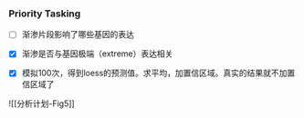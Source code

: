 ### Priority Tasking
- [ ] 渐渗片段影响了哪些基因的表达
- [x] 渐渗是否与基因极端（extreme）表达相关
- [x] 模拟100次，得到loess的预测值。求平均，加置信区域。真实的结果就不加置信区域了





![[分析计划-Fig5]]
